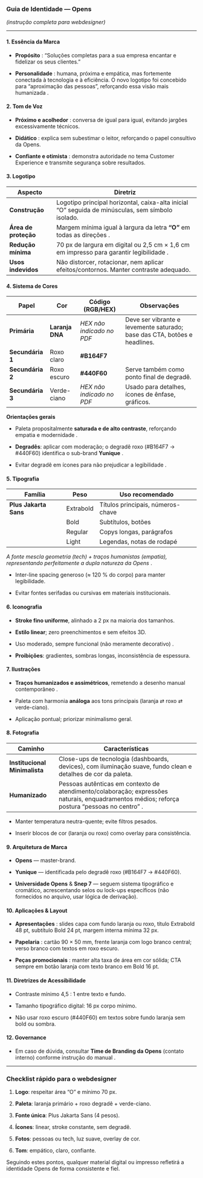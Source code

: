 ### **Guia de Identidade — Opens**

*(instrução completa para webdesigner)*

---

#### **1\. Essência da Marca**

* **Propósito** : “Soluções completas para a sua empresa encantar e fidelizar os seus clientes.”

* **Personalidade** : humana, próxima e empática, mas fortemente conectada à tecnologia e à eficiência. O novo logotipo foi concebido para “aproximação das pessoas”, reforçando essa visão mais humanizada .

#### **2\. Tom de Voz**

* **Próximo e acolhedor** : conversa de igual para igual, evitando jargões excessivamente técnicos.

* **Didático** : explica sem subestimar o leitor, reforçando o papel consultivo da Opens.

* **Confiante e otimista** : demonstra autoridade no tema Customer Experience e transmite segurança sobre resultados.

#### **3\. Logotipo**

| Aspecto | Diretriz |
| ----- | ----- |
| **Construção** | Logotipo principal horizontal, caixa-alta inicial “O” seguida de minúsculas, sem símbolo isolado. |
| **Área de proteção** | Margem mínima igual à largura da letra **“O”** em todas as direções . |
| **Redução mínima** | 70 px de largura em digital ou 2,5 cm × 1,6 cm em impresso para garantir legibilidade . |
| **Usos indevidos** | Não distorcer, rotacionar, nem aplicar efeitos/contornos. Manter contraste adequado. |

#### **4\. Sistema de Cores**

| Papel | Cor | Código (RGB/HEX) | Observações |
| ----- | ----- | ----- | ----- |
| **Primária** | **Laranja DNA** | *HEX não indicado no PDF* | Deve ser vibrante e levemente saturado; base das CTA, botões e headlines. |
| **Secundária 1** | Roxo claro | **\#B164F7** |  |
| **Secundária 2** | Roxo escuro | **\#440F60** | Serve também como ponto final de degradê. |
| **Secundária 3** | Verde-ciano | *HEX não indicado no PDF* | Usado para detalhes, ícones de ênfase, gráficos. |

**Orientações gerais**

* Paleta propositalmente **saturada e de alto contraste**, reforçando empatia e modernidade .

* **Degradês**: aplicar com moderação; o degradê roxo (\#B164F7 → \#440F60) identifica o sub-brand **Yunique** .

* Evitar degradê em ícones para não prejudicar a legibilidade .

#### **5\. Tipografia**

| Família | Peso | Uso recomendado |
| ----- | ----- | ----- |
| **Plus Jakarta Sans** | Extrabold | Títulos principais, números-chave |
|  | Bold | Subtítulos, botões |
|  | Regular | Copys longas, parágrafos |
|  | Light | Legendas, notas de rodapé |

*A fonte mescla geometria (tech) \+ traços humanistas (empatia), representando perfeitamente a dupla natureza da Opens* .

* Inter-line spacing generoso (≈ 120 % do corpo) para manter legibilidade.

* Evitar fontes serifadas ou cursivas em materiais institucionais.

#### **6\. Iconografia**

* **Stroke fino uniforme**, alinhado a 2 px na maioria dos tamanhos.

* **Estilo linear**; zero preenchimentos e sem efeitos 3D.

* Uso moderado, sempre funcional (não meramente decorativo) .

* **Proibições**: gradientes, sombras longas, inconsistência de espessura.

#### **7\. Ilustrações**

* **Traços humanizados e assimétricos**, remetendo a desenho manual contemporâneo .

* Paleta com harmonia **análoga** aos tons principais (laranja ⇄ roxo ⇄ verde-ciano).

* Aplicação pontual; priorizar minimalismo geral.

#### **8\. Fotografia**

| Caminho | Características |
| ----- | ----- |
| **Institucional Minimalista** | Close-ups de tecnologia (dashboards, devices), com iluminação suave, fundo clean e detalhes de cor da paleta. |
| **Humanizado** | Pessoas autênticas em contexto de atendimento/colaboração; expressões naturais, enquadramentos médios; reforça postura “pessoas no centro” . |

*   
  Manter temperatura neutra-quente; evite filtros pesados.

* Inserir blocos de cor (laranja ou roxo) como overlay para consistência.

#### **9\. Arquitetura de Marca**

* **Opens** — master-brand.

* **Yunique** — identificada pelo degradê roxo (\#B164F7 → \#440F60).

* **Universidade Opens** & **Snep 7** — seguem sistema tipográfico e cromático, acrescentando selos ou lock-ups específicos (não fornecidos no arquivo, usar lógica de derivação).

#### **10\. Aplicações & Layout**

* **Apresentações** : slides capa com fundo laranja ou roxo, título Extrabold 48 pt, subtítulo Bold 24 pt, margem interna mínima 32 px.

* **Papelaria** : cartão 90 × 50 mm, frente laranja com logo branco central; verso branco com textos em roxo escuro.

* **Peças promocionais** : manter alta taxa de área em cor sólida; CTA sempre em botão laranja com texto branco em Bold 16 pt.

#### **11\. Diretrizes de Acessibilidade**

* Contraste mínimo 4,5 : 1 entre texto e fundo.

* Tamanho tipográfico digital: 16 px corpo mínimo.

* Não usar roxo escuro (\#440F60) em textos sobre fundo laranja sem bold ou sombra.

#### **12\. Governance**

* Em caso de dúvida, consultar **Time de Branding da Opens** (contato interno) conforme instrução do manual .

---

### **Checklist rápido para o webdesigner**

1. **Logo**: respeitar área “O” e mínimo 70 px.

2. **Paleta**: laranja primário \+ roxo degradê \+ verde-ciano.

3. **Fonte única**: Plus Jakarta Sans (4 pesos).

4. **Ícones**: linear, stroke constante, sem degradê.

5. **Fotos**: pessoas ou tech, luz suave, overlay de cor.

6. **Tom**: empático, claro, confiante.

Seguindo estes pontos, qualquer material digital ou impresso refletirá a identidade Opens de forma consistente e fiel.

